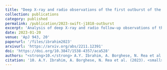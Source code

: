 ```yaml
---
title: "Deep X-ray and radio observations of the first outburst of the young magnetar Swift J1818.0−1607"
collection: publications
category: published
permalink: /publication/2023-swift-j1818-outburst
excerpt: 'Analysis of deep X-ray and radio follow-up observations of the first detected outburst from the young magnetar Swift J1818.0−1607.'
date: 2023-01-20
venue: 'ApJ 943, 20'
paperurl: '/files/ibrahim2023'
arxivurl: 'https://arxiv.org/abs/2211.12391'
doi: 'https://doi.org/10.3847/1538-4357/aca528'
authors: "<strong>10.</strong> A.Y. Ibrahim, A. Borghese, N. Rea et al."
citation: '10. A.Y. Ibrahim, A. Borghese, N. Rea et al. (2023). <small><strong>Deep X-ray and radio observations of the first outburst of the young magnetar Swift J1818.0−1607</strong></small>. <em>ApJ <b>943</b>, 20</em>. (<a href="https://arxiv.org/abs/2211.12391">arXiv</a>, <a href="https://ui.adsabs.harvard.edu/abs/2023ApJ...943...20I/abstract">ADS</a>, <a href="https://doi.org/10.3847/1538-4357/aca528">DOI</a>)'
---
```


